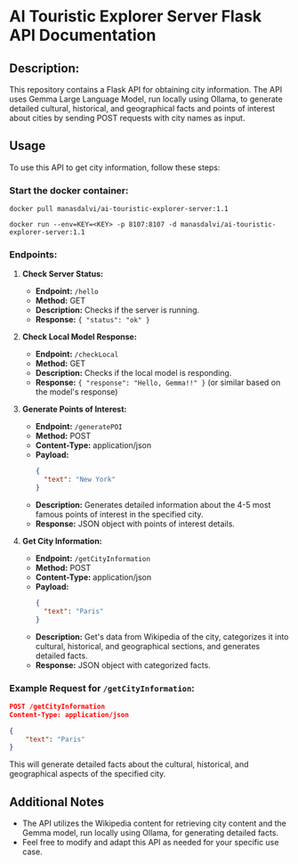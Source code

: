 # AI Touristic Explorer Server Flask API Documentation

## Description:

This repository contains a Flask API for obtaining city information. The API uses Gemma Large Language Model, run locally using Ollama, to generate detailed cultural, historical, and geographical facts and points of interest about cities by sending POST requests with city names as input.

## Usage

To use this API to get city information, follow these steps:

### Start the docker container:

```
docker pull manasdalvi/ai-touristic-explorer-server:1.1
```

```
docker run --env=KEY=<KEY> -p 8107:8107 -d manasdalvi/ai-touristic-explorer-server:1.1
```

### Endpoints:

1. **Check Server Status:**

   - **Endpoint:** `/hello`
   - **Method:** GET
   - **Description:** Checks if the server is running.
   - **Response:** `{ "status": "ok" }`

2. **Check Local Model Response:**

   - **Endpoint:** `/checkLocal`
   - **Method:** GET
   - **Description:** Checks if the local model is responding.
   - **Response:** `{ "response": "Hello, Gemma!!" }` (or similar based on the model's response)

3. **Generate Points of Interest:**

   - **Endpoint:** `/generatePOI`
   - **Method:** POST
   - **Content-Type:** application/json
   - **Payload:**
     ```json
     {
       "text": "New York"
     }
     ```
   - **Description:** Generates detailed information about the 4-5 most famous points of interest in the specified city.
   - **Response:** JSON object with points of interest details.

4. **Get City Information:**
   - **Endpoint:** `/getCityInformation`
   - **Method:** POST
   - **Content-Type:** application/json
   - **Payload:**
     ```json
     {
       "text": "Paris"
     }
     ```
   - **Description:** Get's data from Wikipedia of the city, categorizes it into cultural, historical, and geographical sections, and generates detailed facts.
   - **Response:** JSON object with categorized facts.

### Example Request for `/getCityInformation`:

```json
POST /getCityInformation
Content-Type: application/json

{
    "text": "Paris"
}
```

This will generate detailed facts about the cultural, historical, and geographical aspects of the specified city.

## Additional Notes

- The API utilizes the Wikipedia content for retrieving city content and the Gemma model, run locally using Ollama, for generating detailed facts.
- Feel free to modify and adapt this API as needed for your specific use case.
